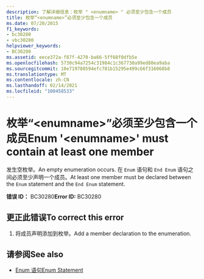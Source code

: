 ```yaml
---
description: 了解详细信息：枚举 " <enumname> " 必须至少包含一个成员
title: 枚举“<enumname>”必须至少包含一个成员
ms.date: 07/20/2015
f1_keywords:
- bc30280
- vbc30280
helpviewer_keywords:
- BC30280
ms.assetid: eece372a-f87f-4270-ba66-5ff68f0dfb5e
ms.openlocfilehash: 5730c94a7254c31984c1c367730a99ed80ea9aba
ms.sourcegitcommit: 10e719780594efc781b15295e499c66f316068b8
ms.translationtype: MT
ms.contentlocale: zh-CN
ms.lasthandoff: 02/14/2021
ms.locfileid: "100458533"
---
```

# <a name="enum-enumname-must-contain-at-least-one-member"></a><span data-ttu-id="b3896-103">枚举“\<enumname>”必须至少包含一个成员</span><span class="sxs-lookup"><span data-stu-id="b3896-103">Enum '\<enumname>' must contain at least one member</span></span>

<span data-ttu-id="b3896-104">发生空枚举。</span><span class="sxs-lookup"><span data-stu-id="b3896-104">An empty enumeration occurs.</span></span> <span data-ttu-id="b3896-105">在 `Enum` 语句和 `End Enum` 语句之间必须至少声明一个成员。</span><span class="sxs-lookup"><span data-stu-id="b3896-105">At least one member must be declared between the `Enum` statement and the `End Enum` statement.</span></span>  
  
 <span data-ttu-id="b3896-106">**错误 ID：** BC30280</span><span class="sxs-lookup"><span data-stu-id="b3896-106">**Error ID:** BC30280</span></span>  
  
## <a name="to-correct-this-error"></a><span data-ttu-id="b3896-107">更正此错误</span><span class="sxs-lookup"><span data-stu-id="b3896-107">To correct this error</span></span>  
  
1. <span data-ttu-id="b3896-108">将成员声明添加到枚举。</span><span class="sxs-lookup"><span data-stu-id="b3896-108">Add a member declaration to the enumeration.</span></span>  
  
## <a name="see-also"></a><span data-ttu-id="b3896-109">请参阅</span><span class="sxs-lookup"><span data-stu-id="b3896-109">See also</span></span>

- [<span data-ttu-id="b3896-110">Enum 语句</span><span class="sxs-lookup"><span data-stu-id="b3896-110">Enum Statement</span></span>](../language-reference/statements/enum-statement.md)

